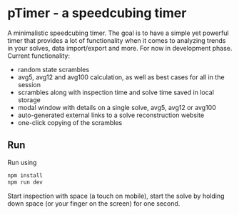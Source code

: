 # pTimer - a speedcubing timer
A minimalistic speedcubing timer. The goal is to have a simple yet powerful timer that provides a lot of functionality when it comes to analyzing trends in your solves, data import/export and more. For now in development phase. Current functionality:
- random state scrambles
- avg5, avg12 and avg100 calculation, as well as best cases for all in the session
- scrambles along with inspection time and solve time saved in local storage
- modal window with details on a single solve, avg5, avg12 or avg100
- auto-generated external links to a solve reconstruction website
- one-click copying of the scrambles

## Run
Run using
```sh
npm install
npm run dev
```
Start inspection with space (a touch on mobile), start the solve by holding down space (or your finger on the screen) for one second.
